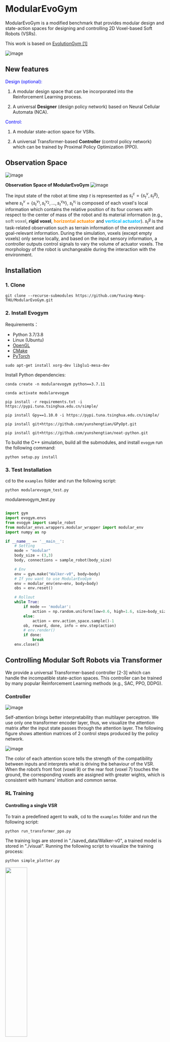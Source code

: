 # ModularEvoGym
ModularEvoGym is a modified benchmark that provides modular design and state-action spaces for designing and controlling 2D Voxel-based Soft Robots (VSRs).

This work is based on [EvolutionGym [1]](https://github.com/EvolutionGym/evogym)

![image](https://github.com/Yuxing-Wang-THU/ModularEvoGym/blob/main/images/thrower.gif)

## New features

<font color=Blue>Design (optional):</font>

1. A modular design space that can be incorporated into the Reinforcement Learning process.

2. A universal **Designer** (design policy network) based on Neural Cellular Automata (NCA).

<font color=Blue>Control:</font>

1. A modular state-action space for VSRs.

2. A universal Transformer-based **Controller** (control policy network) which can be trained by Proximal Policy Optimization (PPO).

## Observation Space

![image](images/origin_obs.jpg)

**Observation Space of ModularEvoGym**
![image](images/modular_obs.jpg)

The input state of the robot at time step $t$ is represented as $s_{t}^{c}=\lbrace s_{t}^{v},s_{t}^{g}\rbrace$, where $s_{t}^{v}=\lbrace s_{t}^{v_{1}}, s_{t}^{v_{2}},...,s_{t}^{v_N}\rbrace$, $s_{t}^{v_i}$ is composed of each voxel's local information which contains the relative position of its four corners with respect to the center of mass of the robot and its material information (e.g., <b><font color=Gray>soft voxel</font></b>, <b>rigid voxel</b>, <b><font color=Darkorange>horizontal actuator</font></b> and <b><font color=DeepSkyBlue>vertical actuator</font></b>). $s_{t}^{g}$ is the task-related observation such as terrain information of the environment and goal-relevant information. During the simulation, voxels (except empty voxels) only sense locally, and based on the input sensory information, a controller outputs control signals to vary the volume of actuator voxels. The morphology of the robot is unchangeable during the interaction with the environment.

## Installation
### 1. Clone

```shell
git clone --recurse-submodules https://github.com/Yuxing-Wang-THU/ModularEvoGym.git
```
### 2. Install Evogym

Requirements：
* Python 3.7/3.8
* Linux (Ubuntu)
* [OpenGL](https://www.opengl.org//)
* [CMake](https://cmake.org/download/)
* [PyTorch](http://pytorch.org/)

<!--- (See [installation instructions](#opengl-installation-on-unix-based-systems) on Unix based systems) --->

```shell
sudo apt-get install xorg-dev libglu1-mesa-dev
```

Install Python dependencies:

```shell
conda create -n modularevogym python==3.7.11

conda activate modularevogym

pip install -r requirements.txt -i https://pypi.tuna.tsinghua.edu.cn/simple/

pip install Gpy==1.10.0 -i https://pypi.tuna.tsinghua.edu.cn/simple/

pip install git+https://github.com/yunshengtian/GPyOpt.git

pip install git+https://github.com/yunshengtian/neat-python.git

```
To build the C++ simulation, build all the submodules, and install `evogym` run the following command:

```shell
python setup.py install
``` 

### 3. Test Installation

cd to the `examples` folder and run the following script:

```shell
python modularevogym_test.py
```
modularevogym_test.py
```python

import gym
import evogym.envs
from evogym import sample_robot
from modular_envs.wrappers.modular_wrapper import modular_env
import numpy as np

if __name__ == '__main__':
    # Setting
    mode = "modular"
    body_size = (3,3)
    body, connections = sample_robot(body_size)

    # Env
    env = gym.make("Walker-v0", body=body)
    # If you want to use ModularEvoGym
    env = modular_env(env=env, body=body)
    obs = env.reset()

    # Rollout
    while True:
        if mode == 'modular':
            action = np.random.uniform(low=0.6, high=1.6, size=body_size[0]*body_size[1])-1
        else:
            action = env.action_space.sample()-1
        ob, reward, done, info = env.step(action)
        # env.render()
        if done:
            break
    env.close()
```
## Controlling Modular Soft Robots via Transformer
We provide a universal Transformer-based controller [2-3] which can handle the incompatible state-action spaces. This controller can be trained by many popular Reinforcement Learning methods (e.g., SAC, PPO, DDPG).

### **Controller**

![image](images/tf-controller.png)

Self-attention brings better interpretability than multilayer perceptron. We use only one transformer encoder layer, thus, we visualize the attention matrix after the input state passes through the attention layer. The following figure shows attention matrices of 2 control steps produced by the policy network. 

![image](images/attention.png)

The color of each attention score tells the strength of the compatibility between inputs and interprets what is driving the behaviour of the VSR. When the robot’s front foot (voxel 9) or the rear foot (voxel 7) touches the ground, the corresponding voxels are assigned with greater wights, which is consistent with humans’ intuition and common sense.

### **RL Training**

#### Controlling a single VSR 
To train a predefined agent to walk, cd to the `examples` folder and run the following script:

```shell
python run_transformer_ppo.py
```

The training logs are stored in "./saved_data/Walker-v0", a trained model is stored in "./visual". Running the following script to visualize the training process:

```shell
python simple_plotter.py
```
<img src="https://github.com/Yuxing-Wang-THU/ModularEvoGym/blob/main/images/Walker-v0_training_curves.png" div align=middle width = "37%" />

To make a gif

```shell
python simple_gif.py
```

#### Controlling many VSRs using one controller


## References

[1] Jagdeep Bhatia, Holly Jackson, Yunsheng Tian, Jie Xu, and Wojciech Matusik. Evolution gym: A large-scale benchmark for evolving soft robots. In NeurIPS, 2021.

[2] Agrim Gupta, Linxi (Jim) Fan, Surya Ganguli, and Li Fei-Fei. Metamorph: Learning universal controllers with transformers. ArXiv, abs/2203.11931, 2022.

[3] Vitaly Kurin, Maximilian Igl, Tim Rocktaschel, Wendelin Boehmer, and Shimon Whiteson. My body is a cage: the role of morphology in graph-based incompatible control. ArXiv, abs/2010.01856, 2021.
